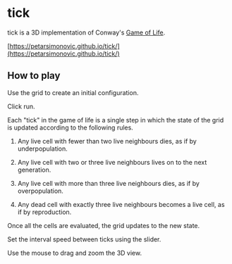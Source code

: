 # tick

tick is a 3D implementation of Conway's [Game of Life](https://en.wikipedia.org/wiki/Conway%27s_Game_of_Life).

[https://petarsimonovic.github.io/tick/](https://petarsimonovic.github.io/tick/)

## How to play

Use the grid to create an initial configuration.

Click run.

Each "tick" in the game of life is a single step in which the state of the grid is updated according to the following rules.

1. Any live cell with fewer than two live neighbours dies, as if by underpopulation.

2. Any live cell with two or three live neighbours lives on to the next generation.

3. Any live cell with more than three live neighbours dies, as if by overpopulation.

4. Any dead cell with exactly three live neighbours becomes a live cell, as if by reproduction.

Once all the cells are evaluated, the grid updates to the new state.

Set the interval speed between ticks using the slider.

Use the mouse to drag and zoom the 3D view.
